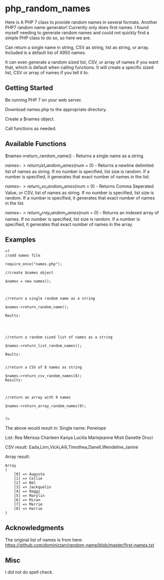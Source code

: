# php_random_names
Here is A PHP 7 class to provide random names in several formats. Another PHP7 random name generator! Currently only does first names. I found myself needing to generate random names and could not quickly find a simple PHP class to do so, so here we are.

Can return a single name in string, CSV as string, list as string, or array. Included is a default list of 4950 names.

It can even generate a random sized list, CSV, or array of names if you want that, which is default when calling functions. It will create a specific sized list, CSV or array of names if you tell it to.

## Getting Started
Be running PHP 7 on your web server.

Download names.php to the appropriate directory.

Create a $names object.

Call functions as needed.


## Available Functions
$names->return_random_name() - Returns a single name as a string.

$names->return_list_random_names($num = 0) - Returns a newline delimited list of names as string. If no number is specified, list size is random. If a number is specified, it generates that exact number of names in the list.

$names->return_csv_random_names($num = 0) - Returns Comma Seperated Value, or CSV, list of names as string. If no number is specified, list size is random. If a number is specified, it generates that exact number of names in the list.

$names->return_array_random_names($num = 0) - Returns an indexed array of names. If no number is specified, list size is random. If a number is specified, it generates that exact number of names in the array.



## Examples

```
<?
//add names file

require_once("names.php");

//create $names object

$names = new names();



//return a single random name as a string

$names->return_random_name();

Reults:




//return a random sized list of names as a string

$names->return_list_random_names();

Reults:


//return a CSV of 8 names as string

$names->return_csv_random_names(8);
Results:



//return an array with 9 names

$names->return_array_random_names(9);


?>
```

The above would result in:
Single name:
Penelope

List:
Rea
Merissa
Charleen
Kanya
Lucilia
Mariejeanne
Misti
Danette
Druci

CSV result:
Eada,Linn,Vicki,Aili,Timothea,Danell,Wendeline,Janine

Array result:
```
Array
(
    [0] => Augusta
    [1] => Collie
    [2] => Bel
    [3] => Jackquelin
    [4] => Reggi
    [5] => Marylin
    [6] => Miran
    [7] => Merrie
    [8] => Harrie
)
```


## Acknowledgments
The original list of names is from here: https://github.com/dominictarr/random-name/blob/master/first-names.txt

## Misc
I did not do spell check.
